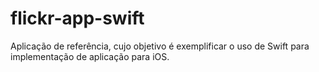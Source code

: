 # flickr-app-swift
 Aplicação de referência, cujo objetivo é exemplificar o uso de Swift para implementação de aplicação para iOS.
